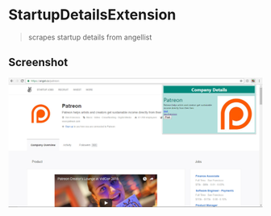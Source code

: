 # StartupDetailsExtension
>scrapes startup details from angellist 

## Screenshot
![alt tag](screenshot.jpg)
